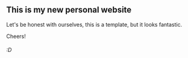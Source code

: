 ## This is my new personal website


Let's be honest with ourselves, this is a template, but it looks fantastic.


Cheers! 

###### :D
